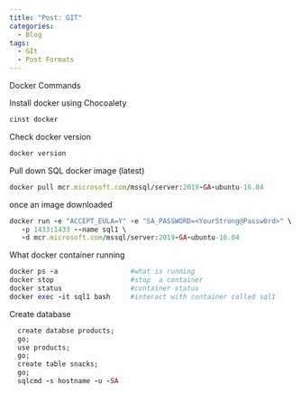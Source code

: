 ```yaml
---
title: "Post: GIT"
categories:
  - Blog
tags:
  - GIt
  - Post Formats
---
```


Docker Commands

Install docker using Chocoalety

```ruby
cinst docker
```

Check docker version

```ruby
docker version
```

Pull down SQL docker image (latest)

```ruby
docker pull mcr.microsoft.com/mssql/server:2019-GA-ubuntu-16.04
```

once an image downloaded

```ruby
docker run -e "ACCEPT_EULA=Y" -e "SA_PASSWORD=<YourStrong@Passw0rd>" \
   -p 1433:1433 --name sql1 \
   -d mcr.microsoft.com/mssql/server:2019-GA-ubuntu-16.04
```

What docker container running

```ruby
docker ps -a                  #what is running
docker stop                   #stop  a container
docker status                 #container status
docker exec -it sql1 bash     #interact with container called sql1

```

Create database

```ruby
  create databse products;
  go;
  use products;
  go;
  create table snacks;
  go;
  sqlcmd -s hostname -u -SA
```

